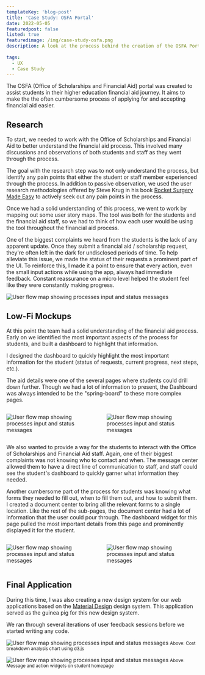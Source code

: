 ```yaml
---
templateKey: 'blog-post'
title: 'Case Study: OSFA Portal'
date: 2022-05-05
featuredpost: false
listed: true
featuredimage: /img/case-study-osfa.png
description: A look at the process behind the creation of the OSFA Portal
  
tags:
  - UX
  - Case Study
---
```


The OSFA (Office of Scholarships and Financial Aid) portal was created to assist students in their higher education financial aid journey. It aims to make the the often cumbersome process of applying for and accepting financial aid easier.

## Research

To start, we needed to work with the Office of Scholarships and Financial Aid to better understand the financial aid process. This involved many discussions and observations of both students and staff as they went through the process.

The goal with the research step was to not only understand the process, but identify any pain points that either the student or staff member experienced through the process. In addition to passive observation, we used the user research methodologies offered by Steve Krug in his book [Rocket Surgery Made Easy](https://sensible.com/rocket-surgery-made-easy/) to actively seek out any pain points in the process.

Once we had a solid understanding of this process, we went to work by mapping out some user story maps. The tool was both for the students and the financial aid staff, so we had to think of how each user would be using the tool throughout the financial aid process.

One of the biggest complaints we heard from the students is the lack of any apparent update. Once they submit a financial aid / scholarship request, they're often left in the dark for undisclosed periods of time. To help alleviate this issue, we made the status of their requests a prominent part of the UI. To reinforce this, I made it a point to ensure that every action, even the small input actions while using the app, always had immediate feedback. Constant reassurance on a micro level helped the student feel like they were constantly making progress.

![User flow map showing processes input and status messages](/img/osfa5.png)

## Low-Fi Mockups

At this point the team had a solid understanding of the financial aid process. Early on we identified the most important aspects of the process for students, and built a dashboard to highlight that information.

I designed the dashboard to quickly highlight the most important information for the student (status of requests, current progress, next steps, etc.). 

The aid details were one of the several pages where students could drill down further. Though we had a lot of information to present, the Dashboard was always intended to be the "spring-board" to these more complex pages.

<div class="columns is-mobile widealign">
<div class="column is-6">

![User flow map showing processes input and status messages](/img/osfa1.png)

</div>
<div class="column is-6">

![User flow map showing processes input and status messages](/img/osfa2.png)

</div>
</div>

We also wanted to provide a way for the students to interact with the Office of Scholarships and Financial Aid staff. Again, one of their biggest complaints was not knowing who to contact and when. The message center allowed them to have a direct line of communication to staff, and staff could see the student's dashboard to quickly garner what information they needed.

Another cumbersome part of the process for students was knowing what forms they needed to fill out, when to fill them out, and how to submit them. I created a document center to bring all the relevant forms to a single location. Like the rest of the sub-pages, the document center had a lot of information that the user could pour through. The dashboard widget for this page pulled the most important details from this page and prominently displayed it for the student.

<div class="columns is-mobile widealign">
<div class="column is-6">

![User flow map showing processes input and status messages](/img/osfa3.png)

</div>
<div class="column is-6">

![User flow map showing processes input and status messages](/img/osfa4.png)

</div>
</div>

## Final Application

During this time, I was also creating a new design system for our web applications based on the [Material Design](https://material.io/design) design system. This application served as the guinea pig for this new design system.

We ran through several iterations of user feedback sessions before we started writing any code.

![User flow map showing processes input and status messages](/img/osfa6.png)
<small>Above: Cost breakdown analysis chart using d3.js</small>

![User flow map showing processes input and status messages](/img/osfa7.png)
<small>Above: Message and action widgets on student homepage</small>